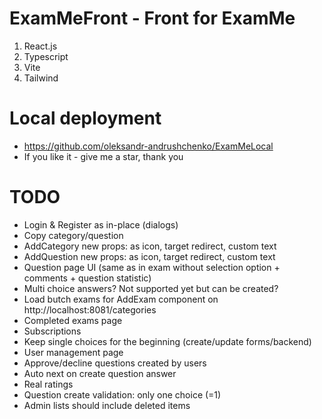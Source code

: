 # ExamMeFront - Front for ExamMe

1. React.js
2. Typescript
3. Vite
4. Tailwind

# Local deployment

* https://github.com/oleksandr-andrushchenko/ExamMeLocal
* If you like it - give me a star, thank you

# TODO

* Login & Register as in-place (dialogs)
* Copy category/question
* AddCategory new props: as icon, target redirect, custom text
* AddQuestion new props: as icon, target redirect, custom text
* Question page UI (same as in exam without selection option + comments + question statistic)
* Multi choice answers? Not supported yet but can be created?
* Load butch exams for AddExam component on http://localhost:8081/categories
* Completed exams page
* Subscriptions
* Keep single choices for the beginning (create/update forms/backend)
* User management page
* Approve/decline questions created by users
* Auto next on create question answer
* Real ratings
* Question create validation: only one choice (=1)
* Admin lists should include deleted items